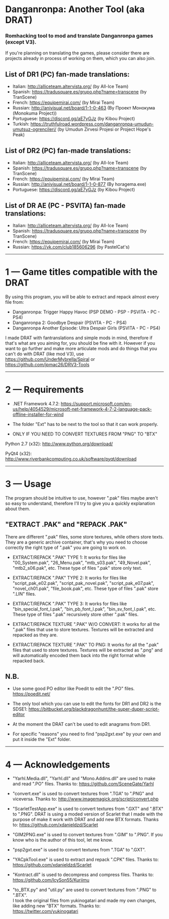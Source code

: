 # Danganronpa: Another Tool (aka DRAT)
### Romhacking tool to mod and translate Danganronpa games (except V3).

If you're planning on translating the games, please consider there are
projects already in process of working on them, which you can also join. 

## List of DR1 (PC) fan-made translations:
- Italian: http://alliceteam.altervista.org/ (by All-Ice Team)
- Spanish: https://tradusquare.es/grupo.php?name=transcene (by TranScene)
- French: https://equipemirai.com/ (by Mirai Team)
- Russian: http://anivisual.net/board/1-1-0-463 (By Проект Монокума (Monokuma Project))
- Portuguese: https://discord.gg/aE7yGJz (by Kibou Project)
- Turkish: https://truthfulroad.wordpress.com/danganronpa-umudun-umutsuz-ogrencileri/ (by Umudun Zirvesi Projesi or Project Hope's Peak)

## List of DR2 (PC) fan-made translations:

- Italian: http://alliceteam.altervista.org/ (by All-Ice Team)
- Spanish: https://tradusquare.es/grupo.php?name=transcene (by TranScene)
- French: https://equipemirai.com/ (by Mirai Team)
- Russian: http://anivisual.net/board/1-1-0-877 (By horagema.exe)
- Portuguese: https://discord.gg/aE7yGJz (by Kibou Project)

## List of DR AE (PC - PSVITA) fan-made translations:
- Italian: http://alliceteam.altervista.org/ (by All-Ice Team)
- Spanish: https://tradusquare.es/grupo.php?name=transcene (by TranScene)
- French: https://equipemirai.com/ (by Mirai Team)
- Russian: https://vk.com/club185606296 (by PastelCat's)

-------------------------------------------------------------------------------------

# 1 — Game titles compatible with the DRAT
By using this program, you will be able to extract and repack almost every file from:
- Danganronpa: Trigger Happy Havoc (PSP DEMO - PSP - PSVITA - PC - PS4)
- Danganronpa 2: Goodbye Despair (PSVITA - PC - PS4)
- Danganronpa Another Episode: Ultra Despair Girls (PSVITA - PC - PS4)

I made DRAT with fantranslations and simple mods in mind, therefore if that's what are you aiming for, you should be fine with it.
However if you want to go further and make more articulate mods and do things that you can't do with DRAT (like mod V3), use https://github.com/UnderMybrella/Spiral or https://github.com/jpmac26/DRV3-Tools

-------------------------------------------------------------------------------------

# 2 — Requirements
- .NET Framework 4.7.2: https://support.microsoft.com/en-us/help/4054529/microsoft-net-framework-4-7-2-language-pack-offline-installer-for-wind
- The folder "Ext" has to be next to the tool so that it can work properly.

- ONLY IF YOU NEED TO CONVERT TEXTURES FROM "PNG" TO "BTX"

Python 2.7 (x32): http://www.python.org/download/

PyQt4 (x32): http://www.riverbankcomputing.co.uk/software/pyqt/download

-------------------------------------------------------------------------------------

# 3 — Usage
The program should be intuitive to use, however ".pak" files maybe aren't so easy to
understand, therefore I'll try to give you a quickly explanation about them. 

## "EXTRACT .PAK" and "REPACK .PAK"
There are different ".pak" files, some store textures, while others store texts.
They are a generic archive container, that's why you need to choose correctly the
right type of ".pak" you are going to work on.

- EXTRACT/REPACK ".PAK" TYPE 1: It works for files like "00_System.pak", "26_Menu.pak",
  "mtb_s03.pak", "49_Novel.pak", "mtb2_s06.pak", etc.
  These type of files ".pak" store only text.

- EXTRACT/REPACK ".PAK" TYPE 2: It works for files like "script_pak_e02.pak",
  "script_pak_novel.pak", "script_pak_e07.pak", "novel_ch01.pak", "file_book.pak", etc.
  These type of files ".pak" store ".LIN" files.

- EXTRACT/REPACK ".PAK" TYPE 3: It works for files like "bin_special_font_l.pak",
  "bin_pb_font_l.pak", "bin_sv_font_l.pak", etc.
  These type of files ".pak" recursively store other ".pak" files.
		
- EXTRACT/REPACK TEXTURE ".PAK" W/O CONVERT: It works for all the ".pak" files
  that use to store textures. Textures will be extracted and repacked as they are.

- EXTRACT/REPACK TEXTURE ".PAK" TO PNG: It works for all the ".pak" files that used
  to store textures. Textures will be extracted as ".png" and will automatically
  encoded them back into the right format while repacked back.

## N.B.  
- Use some good PO editor like Poedit to edit the ".PO" files.
  https://poedit.net/
  
- The only tool which you can use to edit the fonts for DR1 and DR2 is the SDSE1:
  https://bitbucket.org/blackdragonhunt/the-super-duper-script-editor

- At the moment the DRAT can't be used to edit anagrams from DR1.

- For specific "reasons" you need to find "psp2gxt.exe" by your own
  and put it inside the "Ext" folder.

-------------------------------------------------------------------------------------

# 4 — Acknowledgements 
- "Yarhl.Media.dll", "Yarhl.dll" and "Mono.Addins.dll" are used to make and read ".PO" files.
  Thanks to: https://github.com/SceneGate/Yarhl
  
- "convert.exe" is used to convert textures from ".TGA" to ".PNG" and viceversa.
  Thanks to: http://www.imagemagick.org/script/convert.php

- "ScarletTestApp.exe" is used to convert textures from ".GXT" and ".BTX" to ".PNG".
  DRAT is using a moded version of Scarlet that I made with the purpose of make it work with DRAT and add new BTX formats.
  Thanks to: https://github.com/xdanieldzd/Scarlet
  
- "GIM2PNG.exe" is used to convert textures from ".GIM" to ".PNG".
  If you know who is the author of this tool, let me know.
  
- "psp2gxt.exe" is used to convert textures from ".TGA" to ".GXT".

- "YACpkTool.exe" is used to extract and repack ".CPK" files.
  Thanks to: https://github.com/xdanieldzd/Scarlet

- "Kontract.dll" is used to decompress and compress files.
  Thanks to: https://github.com/IcySon55/Kuriimu
  
- "to_BTX.py" and "util.py" are used to convert textures from ".PNG" to ".BTX".  
  I took the original files from yukinogatari and made my own changes, like adding new "BTX" formats.
  Thanks to: https://twitter.com/yukinogatari